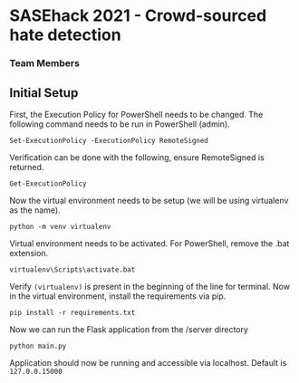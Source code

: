 # SASEhack 2021 - Crowd-sourced hate detection
### Team Members


## Initial Setup
First, the Execution Policy for PowerShell needs to be changed. The following command needs to be run in PowerShell (admin).

```
Set-ExecutionPolicy -ExecutionPolicy RemoteSigned
```

Verification can be done with the following, ensure RemoteSigned is returned.

```
Get-ExecutionPolicy
```

Now the virtual environment needs to be setup (we will be using virtualenv as the name).

```
python -m venv virtualenv
```

Virtual environment needs to be activated. For PowerShell, remove the .bat extension.

```
virtualenv\Scripts\activate.bat
```

Verify `(virtualenv)` is present in the beginning of the line for terminal. Now in the virtual environment, install the requirements via pip.

```
pip install -r requirements.txt
```

Now we can run the Flask application from the /server directory

```
python main.py
```

Application should now be running and accessible via localhost. Default is `127.0.0.15000`
